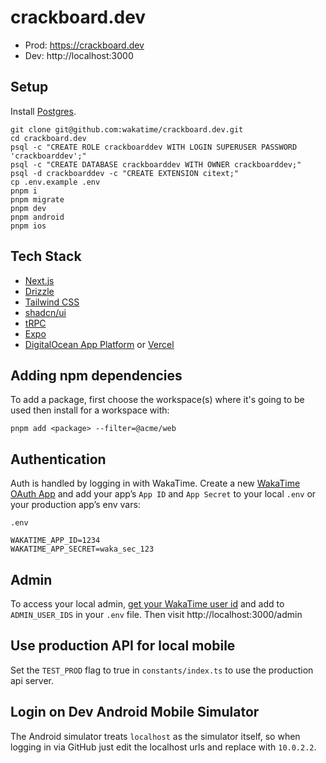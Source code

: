 # crackboard.dev

- Prod: https://crackboard.dev
- Dev: http://localhost:3000

## Setup

Install [Postgres](https://postgresapp.com/).

```
git clone git@github.com:wakatime/crackboard.dev.git
cd crackboard.dev
psql -c "CREATE ROLE crackboarddev WITH LOGIN SUPERUSER PASSWORD 'crackboarddev';"
psql -c "CREATE DATABASE crackboarddev WITH OWNER crackboarddev;"
psql -d crackboarddev -c "CREATE EXTENSION citext;"
cp .env.example .env
pnpm i
pnpm migrate
pnpm dev
pnpm android
pnpm ios
```

## Tech Stack

- [Next.js](https://nextjs.org)
- [Drizzle](https://orm.drizzle.team/docs/overview)
- [Tailwind CSS](https://tailwindcss.com)
- [shadcn/ui](https://ui.shadcn.com/docs)
- [tRPC](https://trpc.io)
- [Expo](https://expo.dev/)
- [DigitalOcean App Platform](https://www.digitalocean.com/products/app-platform) or [Vercel](https://vercel.com/)

## Adding npm dependencies

To add a package, first choose the workspace(s) where it's going to be used then install for a workspace with:

`pnpm add <package> --filter=@acme/web`

## Authentication

Auth is handled by logging in with WakaTime.
Create a new [WakaTime OAuth App](https://wakatime.com/apps) and add your app’s `App ID` and `App Secret` to your local `.env` or your production app’s env vars:

`.env`

```
WAKATIME_APP_ID=1234
WAKATIME_APP_SECRET=waka_sec_123
```

## Admin

To access your local admin, [get your WakaTime user id](https://wakatime.com/me/id) and add to `ADMIN_USER_IDS` in your `.env` file.
Then visit http://localhost:3000/admin

## Use production API for local mobile

Set the `TEST_PROD` flag to true in `constants/index.ts` to use the production api server.

## Login on Dev Android Mobile Simulator

The Android simulator treats `localhost` as the simulator itself, so when logging in via GitHub just edit the localhost urls and replace with `10.0.2.2`.
